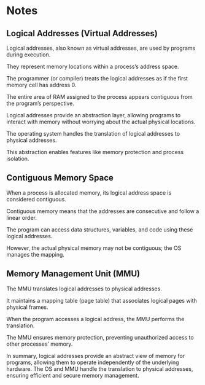 # Notes

## Logical Addresses (Virtual Addresses)

Logical addresses, also known as virtual addresses, are used by programs during execution.

They represent memory locations within a process’s address space.

The programmer (or compiler) treats the logical addresses as if the first memory cell has address 0.

The entire area of RAM assigned to the process appears contiguous from the program’s perspective.

Logical addresses provide an abstraction layer, allowing programs to interact with memory without worrying about the actual physical locations.

The operating system handles the translation of logical addresses to physical addresses.

This abstraction enables features like memory protection and process isolation.

## Contiguous Memory Space

When a process is allocated memory, its logical address space is considered contiguous.

Contiguous memory means that the addresses are consecutive and follow a linear order.

The program can access data structures, variables, and code using these logical addresses.

However, the actual physical memory may not be contiguous; the OS manages the mapping.

## Memory Management Unit (MMU)

The MMU translates logical addresses to physical addresses.

It maintains a mapping table (page table) that associates logical pages with physical frames.

When the program accesses a logical address, the MMU performs the translation.

The MMU ensures memory protection, preventing unauthorized access to other processes’ memory.

In summary, logical addresses provide an abstract view of memory for programs, allowing them to operate independently of the underlying hardware. The OS and MMU handle the translation to physical addresses, ensuring efficient and secure memory management.
